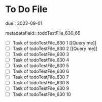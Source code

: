 # To Do File

due:: 2022-09-01

metadatafield:: todoTestFile_630_65

- [ ] Task of todoTestFile_630 1 [[Query me]]
- [ ] Task of todoTestFile_630 2 [[Query me]]
- [ ] Task of todoTestFile_630 3
- [ ] Task of todoTestFile_630 4
- [ ] Task of todoTestFile_630 5
- [ ] Task of todoTestFile_630 6
- [ ] Task of todoTestFile_630 7
- [ ] Task of todoTestFile_630 8
- [ ] Task of todoTestFile_630 9
- [ ] Task of todoTestFile_630 10